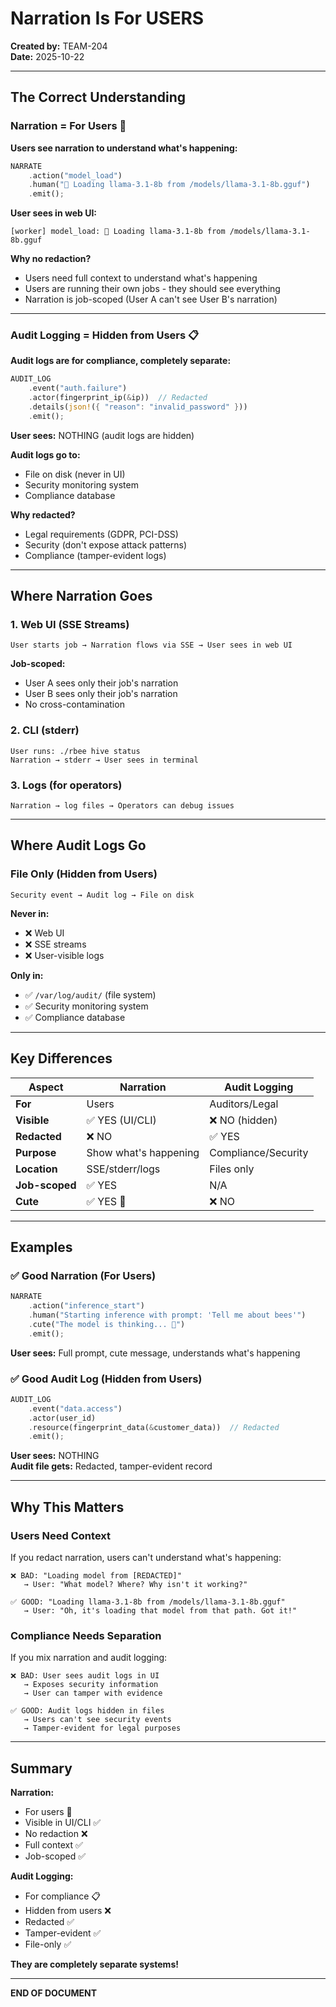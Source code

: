 # Narration Is For USERS

**Created by:** TEAM-204  
**Date:** 2025-10-22  

---

## The Correct Understanding

### Narration = For Users 👥

**Users see narration to understand what's happening:**

```rust
NARRATE
    .action("model_load")
    .human("🐝 Loading llama-3.1-8b from /models/llama-3.1-8b.gguf")
    .emit();
```

**User sees in web UI:**
```
[worker] model_load: 🐝 Loading llama-3.1-8b from /models/llama-3.1-8b.gguf
```

**Why no redaction?**
- Users need full context to understand what's happening
- Users are running their own jobs - they should see everything
- Narration is job-scoped (User A can't see User B's narration)

---

### Audit Logging = Hidden from Users 📋

**Audit logs are for compliance, completely separate:**

```rust
AUDIT_LOG
    .event("auth.failure")
    .actor(fingerprint_ip(&ip))  // Redacted
    .details(json!({ "reason": "invalid_password" }))
    .emit();
```

**User sees:** NOTHING (audit logs are hidden)

**Audit logs go to:**
- File on disk (never in UI)
- Security monitoring system
- Compliance database

**Why redacted?**
- Legal requirements (GDPR, PCI-DSS)
- Security (don't expose attack patterns)
- Compliance (tamper-evident logs)

---

## Where Narration Goes

### 1. Web UI (SSE Streams)

```
User starts job → Narration flows via SSE → User sees in web UI
```

**Job-scoped:**
- User A sees only their job's narration
- User B sees only their job's narration
- No cross-contamination

### 2. CLI (stderr)

```
User runs: ./rbee hive status
Narration → stderr → User sees in terminal
```

### 3. Logs (for operators)

```
Narration → log files → Operators can debug issues
```

---

## Where Audit Logs Go

### File Only (Hidden from Users)

```
Security event → Audit log → File on disk
```

**Never in:**
- ❌ Web UI
- ❌ SSE streams
- ❌ User-visible logs

**Only in:**
- ✅ `/var/log/audit/` (file system)
- ✅ Security monitoring system
- ✅ Compliance database

---

## Key Differences

| Aspect | Narration | Audit Logging |
|--------|-----------|---------------|
| **For** | Users | Auditors/Legal |
| **Visible** | ✅ YES (UI/CLI) | ❌ NO (hidden) |
| **Redacted** | ❌ NO | ✅ YES |
| **Purpose** | Show what's happening | Compliance/Security |
| **Location** | SSE/stderr/logs | Files only |
| **Job-scoped** | ✅ YES | N/A |
| **Cute** | ✅ YES 🐝 | ❌ NO |

---

## Examples

### ✅ Good Narration (For Users)

```rust
NARRATE
    .action("inference_start")
    .human("Starting inference with prompt: 'Tell me about bees'")
    .cute("The model is thinking... 🤔")
    .emit();
```

**User sees:** Full prompt, cute message, understands what's happening

### ✅ Good Audit Log (Hidden from Users)

```rust
AUDIT_LOG
    .event("data.access")
    .actor(user_id)
    .resource(fingerprint_data(&customer_data))  // Redacted
    .emit();
```

**User sees:** NOTHING  
**Audit file gets:** Redacted, tamper-evident record

---

## Why This Matters

### Users Need Context

If you redact narration, users can't understand what's happening:

```
❌ BAD: "Loading model from [REDACTED]"
   → User: "What model? Where? Why isn't it working?"

✅ GOOD: "Loading llama-3.1-8b from /models/llama-3.1-8b.gguf"
   → User: "Oh, it's loading that model from that path. Got it!"
```

### Compliance Needs Separation

If you mix narration and audit logging:

```
❌ BAD: User sees audit logs in UI
   → Exposes security information
   → User can tamper with evidence

✅ GOOD: Audit logs hidden in files
   → Users can't see security events
   → Tamper-evident for legal purposes
```

---

## Summary

**Narration:**
- For users 👥
- Visible in UI/CLI ✅
- No redaction ❌
- Full context ✅
- Job-scoped ✅

**Audit Logging:**
- For compliance 📋
- Hidden from users ❌
- Redacted ✅
- Tamper-evident ✅
- File-only ✅

**They are completely separate systems!**

---

**END OF DOCUMENT**
